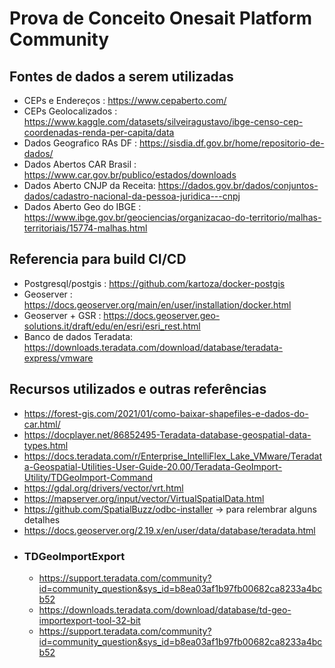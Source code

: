 # Prova de Conceito Onesait Platform Community

## Fontes de dados a serem utilizadas
- CEPs e Endereços            : https://www.cepaberto.com/
- CEPs Geolocalizados         : https://www.kaggle.com/datasets/silveiragustavo/ibge-censo-cep-coordenadas-renda-per-capita/data
- Dados Geografico RAs DF     : https://sisdia.df.gov.br/home/repositorio-de-dados/
- Dados Abertos CAR Brasil    : https://www.car.gov.br/publico/estados/downloads
- Dados Aberto CNJP da Receita: https://dados.gov.br/dados/conjuntos-dados/cadastro-nacional-da-pessoa-juridica---cnpj 
- Dados Aberto Geo do IBGE    : https://www.ibge.gov.br/geociencias/organizacao-do-territorio/malhas-territoriais/15774-malhas.html

## Referencia para build CI/CD
- Postgresql/postgis     : https://github.com/kartoza/docker-postgis
- Geoserver              : https://docs.geoserver.org/main/en/user/installation/docker.html
- Geoserver + GSR        : https://docs.geoserver.geo-solutions.it/draft/edu/en/esri/esri_rest.html
- Banco de dados Teradata: https://downloads.teradata.com/download/database/teradata-express/vmware

## Recursos utilizados e outras referências 
- https://forest-gis.com/2021/01/como-baixar-shapefiles-e-dados-do-car.html/
- https://docplayer.net/86852495-Teradata-database-geospatial-data-types.html
- https://docs.teradata.com/r/Enterprise_IntelliFlex_Lake_VMware/Teradata-Geospatial-Utilities-User-Guide-20.00/Teradata-GeoImport-Utility/TDGeoImport-Command
- https://gdal.org/drivers/vector/vrt.html
- https://mapserver.org/input/vector/VirtualSpatialData.html
- https://github.com/SpatialBuzz/odbc-installer -> para relembrar alguns detalhes
- https://docs.geoserver.org/2.19.x/en/user/data/database/teradata.html
- ### TDGeoImportExport
  - https://support.teradata.com/community?id=community_question&sys_id=b8ea03af1b97fb00682ca8233a4bcb52
  - https://downloads.teradata.com/download/database/td-geo-importexport-tool-32-bit
  - https://support.teradata.com/community?id=community_question&sys_id=b8ea03af1b97fb00682ca8233a4bcb52
